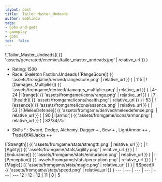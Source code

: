 ```yaml
---
layout: post
title:  Tailor_Master_Undeads
author: Goblinou
tags:
- gobs-and-gods
- gameplay
- gobs
toc:  false
---
```


![Tailor_Master_Undeads]( {{ 'assets/generated/enemies/tailor_master_undeads.jpg' | relative_url }} )
- Rating: 1500
- Race: Skeleton  Faction:Undeads
![RangeScore]( {{ 'assets/fromgame/derived/rangescore.png' | relative_url }} ) | 115 | ![Damages_Multiplier]( {{ 'assets/fromgame/derived/damages_multiplier.png' | relative_url }} ) | 4-24 | ![range]( {{ 'assets/fromgame/icons/range.png' | relative_url }} ) | 7
![health]( {{ 'assets/fromgame/icons/health.png' | relative_url }} ) | 53 | ![essence]( {{ 'assets/fromgame/icons/essence.png' | relative_url }} ) | 53 | ![MeleeDefense]( {{ 'assets/fromgame/derived/meleedefense.png' | relative_url }} ) | 90 | ![armor]( {{ 'assets/fromgame/icons/armor.png' | relative_url }} ) | 32/34/75
* Skills * : Sword, Dodge, Alchemy, Dagger + , Bow + , LightArmor ++ , TradeOfAllJacks ++ 

![Strength]( {{ 'assets/fromgame/stats/strength.png' | relative_url }} ) | ![Agility]( {{ 'assets/fromgame/stats/agility.png' | relative_url }} ) | ![Endurance]( {{ 'assets/fromgame/stats/endurance.png' | relative_url }} ) | ![Perception]( {{ 'assets/fromgame/stats/perception.png' | relative_url }} ) | ![Magic]( {{ 'assets/fromgame/stats/magic.png' | relative_url }} ) | ![Speed]( {{ 'assets/fromgame/stats/speed.png' | relative_url }} )
--- | --- | --- | --- | --- | ---
12 | 12 | 12 | 11 | 8 | 5
